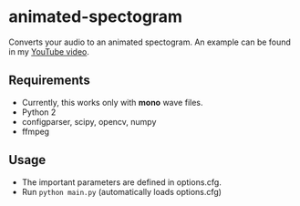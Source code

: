 # animated-spectogram
Converts your audio to an animated spectogram.
An example can be found in my [YouTube video](https://www.youtube.com/watch?v=H4UnyiCxFfE).


## Requirements
* Currently, this works only with **mono** wave files.
* Python 2
* configparser, scipy, opencv, numpy
* ffmpeg

## Usage
* The important parameters are defined in options.cfg.
* Run `python main.py` (automatically loads options.cfg)
